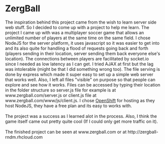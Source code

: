 <h1>ZergBall</h1>
The inspiration behind this project came from the wish to learn server side web stuff. So I decided to come up with a project to help me learn. The project I came up with was a multiplayer soccer game that allows an unlimited number of players at the same time on the same field. I chose NodeJS for the server platform, it uses javascript so it was easier to get into and its also quite for handling a flood of requests going back and forth (players sending in their location, server sending them back everyone else's location). The connections between players are facilitated by socket.io since I needed as low latency as I can get. I tried AJAX at first but the lag was intolerable (might be that I did something wrong too). The file serving is done by express which made it super easy to set up a simple web server that works well. Also, I left all files "visible" on purpose so that people can explore and see how it works. Files can be accessed by typing their location in the folder structure so server.js file for example is at <a>www.zergball.com/server.js</a> or client.js file at <a>www.zergball.com/www/js/client.js</a>. I chose <a href="https://www.openshift.com/">OpenShift</a> for hosting as they host NodeJS, they have a free plan and its easy to works with.
<br>
<br>
The project was a success as I learned alot in the process. Also, I think the game itself came out pretty quite cool (If I could only get more traffic on it).
<br>
<br>
The finished project can be seen at <a>www.zergball.com</a> or at <a>http://zergball-rndm.rhcloud.com</a>
